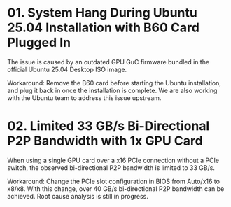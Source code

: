 
# 01. System Hang During Ubuntu 25.04 Installation with B60 Card Plugged In
The issue is caused by an outdated GPU GuC firmware bundled in the official Ubuntu 25.04 Desktop ISO image.

Workaround: Remove the B60 card before starting the Ubuntu installation, and plug it back in once the installation is complete.
We are also working with the Ubuntu team to address this issue upstream.

# 02. Limited 33 GB/s Bi-Directional P2P Bandwidth with 1x GPU Card
When using a single GPU card over a x16 PCIe connection without a PCIe switch, the observed bi-directional P2P bandwidth is limited to 33 GB/s.

Workaround: Change the PCIe slot configuration in BIOS from Auto/x16 to x8/x8.
With this change, over 40 GB/s bi-directional P2P bandwidth can be achieved.
Root cause analysis is still in progress.
